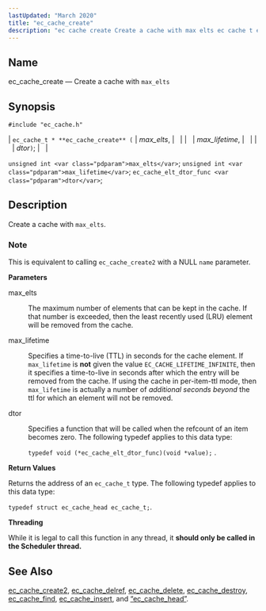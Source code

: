 ```yaml
---
lastUpdated: "March 2020"
title: "ec_cache_create"
description: "ec cache create Create a cache with max elts ec cache t ec cache create max elts max lifetime dtor unsigned int max elts unsigned int max lifetime ec cache elt dtor func dtor Create a cache with max elts This is equivalent to calling ec cache create 2 with..."
---
```


<a name="apis.ec_cache_create"></a> 
## Name

ec_cache_create — Create a cache with `max_elts`

## Synopsis

`#include "ec_cache.h"`

| `ec_cache_t * **ec_cache_create** (` | <var class="pdparam">max_elts</var>, |   |
|   | <var class="pdparam">max_lifetime</var>, |   |
|   | <var class="pdparam">dtor</var>`)`; |   |

`unsigned int <var class="pdparam">max_elts</var>`;
`unsigned int <var class="pdparam">max_lifetime</var>`;
`ec_cache_elt_dtor_func <var class="pdparam">dtor</var>`;<a name="idp50616368"></a> 
## Description

Create a cache with `max_elts`.

### Note

This is equivalent to calling `ec_cache_create2` with a NULL `name` parameter.

**<a name="idp50619840"></a> Parameters**

<dl class="variablelist">

<dt>max_elts</dt>

<dd>

The maximum number of elements that can be kept in the cache. If that number is exceeded, then the least recently used (LRU) element will be removed from the cache.

</dd>

<dt>max_lifetime</dt>

<dd>

Specifies a time-to-live (TTL) in seconds for the cache element. If `max_lifetime` is **not** given the value `EC_CACHE_LIFETIME_INFINITE`, then it specifies a time-to-live in seconds after which the entry will be removed from the cache. If using the cache in per-item-ttl mode, then `max_lifetime` is actually a number of *additional seconds beyond*                the ttl for which an element will not be removed.

</dd>

<dt>dtor</dt>

<dd>

Specifies a function that will be called when the refcount of an item becomes zero. The following typedef applies to this data type:

`typedef void (*ec_cache_elt_dtor_func)(void *value);` .

</dd>

</dl>

**<a name="idp50630336"></a> Return Values**

Returns the address of an `ec_cache_t` type. The following typedef applies to this data type:

`typedef struct ec_cache_head ec_cache_t;`.

**<a name="idp50632672"></a> Threading**

While it is legal to call this function in any thread, it **should only be called in the Scheduler thread.** 

<a name="idp50634848"></a> 
## See Also

[ec_cache_create2](/momentum/3/3-api/apis-ec-cache-create-2), [ec_cache_delref](/momentum/3/3-api/apis-ec-cache-delref), [ec_cache_delete](/momentum/3/3-api/apis-ec-cache-delete), [ec_cache_destroy](/momentum/3/3-api/apis-ec-cache-destroy), [ec_cache_find](/momentum/3/3-api/apis-ec-cache-find), [ec_cache_insert](/momentum/3/3-api/apis-ec-cache-insert), and [“ec_cache_head”](/momentum/3/3-api/structs-ec-cache-head).